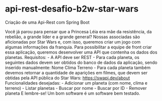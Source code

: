 # api-rest-desafio-b2w-star-wars
Criação de uma Api-Rest com Spring Boot

Você já parou para pensar que a Princesa Léia era mãe da resistência, da rebelião, a grande líder e a grande general?     Nossas associadas são aficionadas por Star Wars e, com isso, queremos criar um jogo com algumas informações da franquia.     Para possibilitar a equipe de front criar essa aplicação, queremos desenvolver uma API que contenha os dados dos planetas.      Requisitos:  - A API deve ser REST  - Para cada planeta, os seguintes dados devem ser obtidos do banco de dados da aplicação, sendo inserido manualmente:  Nome Clima Terreno    - Para cada planeta também devemos retornar a quantidade de aparições em filmes, que devem ser obtidas pela API pública do Star Wars: https://swapi.dev/about     Funcionalidades desejadas:      - Adicionar um planeta (com nome, clima e terreno)  - Listar planetas  - Buscar por nome  - Buscar por ID  - Remover planeta        E lembre-se! Um bom software é um software bem testado.
